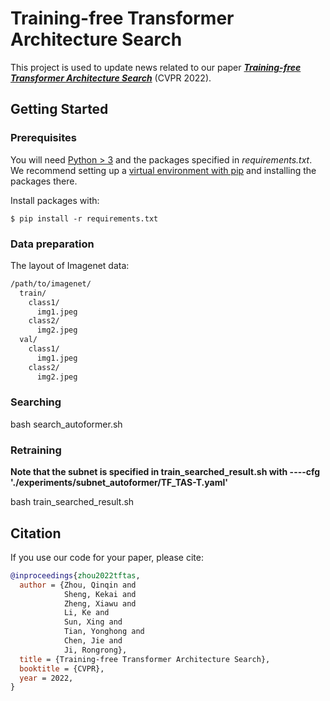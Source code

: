 # Training-free Transformer Architecture Search

This project is used to update news related to our paper [***Training-free Transformer Architecture Search***](https://arxiv.org/pdf/2203.12217.pdf) (CVPR 2022).

## Getting Started

### Prerequisites

You will need [Python > 3](https://www.python.org/downloads) and the packages specified in _requirements.txt_.
We recommend setting up a [virtual environment with pip](https://packaging.python.org/guides/installing-using-pip-and-virtual-environments/)
and installing the packages there.

Install packages with:

```
$ pip install -r requirements.txt
```

### Data preparation
The layout of Imagenet data:
```bash
/path/to/imagenet/
  train/
    class1/
      img1.jpeg
    class2/
      img2.jpeg
  val/
    class1/
      img1.jpeg
    class2/
      img2.jpeg
``` 

### Searching

bash search_autoformer.sh

### Retraining

**Note that the subnet is specified in train_searched_result.sh with ----cfg './experiments/subnet_autoformer/TF_TAS-T.yaml'**

bash train_searched_result.sh

## Citation

If you use our code for your paper, please cite:
```bibtex
@inproceedings{zhou2022tftas,
  author = {Zhou, Qinqin and 
            Sheng, Kekai and 
            Zheng, Xiawu and
            Li, Ke and 
            Sun, Xing and 
            Tian, Yonghong and 
            Chen, Jie and
            Ji, Rongrong},
  title = {Training-free Transformer Architecture Search},
  booktitle = {CVPR},
  year = 2022,
}
```
